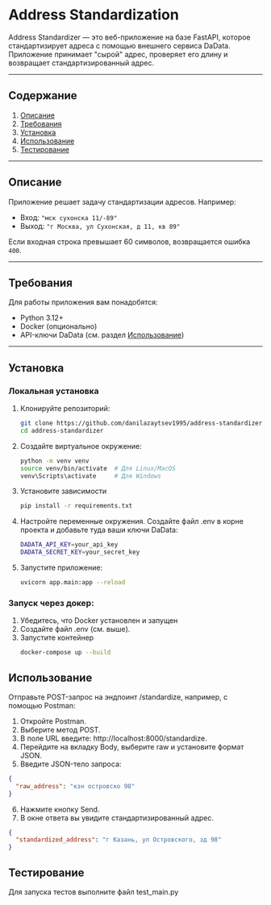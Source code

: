 # Address Standardization

Address Standardizer — это веб-приложение на базе FastAPI, 
которое стандартизирует адреса с помощью внешнего сервиса DaData. 
Приложение принимает "сырой" адрес, проверяет его длину и возвращает стандартизированный адрес.

---

## Содержание

1. [Описание](#описание)
2. [Требования](#требования)
3. [Установка](#установка)
4. [Использование](#использование)
5. [Тестирование](#тестирование)

---

## Описание

Приложение решает задачу стандартизации адресов. Например:
- Вход: `"мск сухонска 11/-89"`
- Выход: `"г Москва, ул Сухонская, д 11, кв 89"`

Если входная строка превышает 60 символов, возвращается ошибка `400`.

---

## Требования

Для работы приложения вам понадобятся:
- Python 3.12+
- Docker (опционально)
- API-ключи DaData (см. раздел [Использование](#использование))

---

## Установка

### Локальная установка
1. Клонируйте репозиторий:
   ```bash
   git clone https://github.com/danilazaytsev1995/address-standardizer.git
   cd address-standardizer
2. Создайте виртуальное окружение:
   ```bash
   python -m venv venv
   source venv/bin/activate  # Для Linux/MacOS
   venv\Scripts\activate     # Для Windows
3. Установите зависимости
   ```bash
   pip install -r requirements.txt
4. Настройте переменные окружения. Создайте файл .env в корне проекта и добавьте туда ваши ключи DaData:
   ```bash
   DADATA_API_KEY=your_api_key
   DADATA_SECRET_KEY=your_secret_key
5. Запустите приложение:
   ```bash
   uvicorn app.main:app --reload
   ```
### Запуск через докер:
1. Убедитесь, что Docker установлен и запущен
2. Создайте файл .env (см. выше).
3. Запустите контейнер
   ```bash
   docker-compose up --build

## Использование
Отправьте POST-запрос на эндпоинт /standardize, например, с помощью Postman: 

1. Откройте Postman.
2. Выберите метод POST.
3. В поле URL введите: http://localhost:8000/standardize.
4. Перейдите на вкладку Body, выберите raw и установите формат JSON.
5. Введите JSON-тело запроса:
```json
{
  "raw_address": "кзн островско 98"
}
```
6. Нажмите кнопку Send.
7. В окне ответа вы увидите стандартизированный адрес.
```json
{
  "standardized_address": "г Казань, ул Островского, зд 98"
}
```

## Тестирование
Для запуска тестов выполните файл test_main.py
